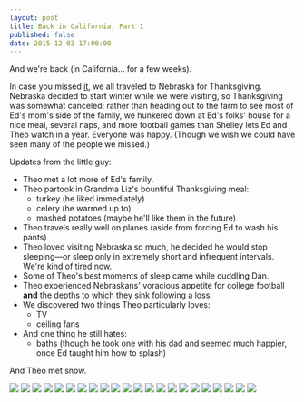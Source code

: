 ```yaml
---
layout: post
title: Back in California, Part 1
published: false
date: 2015-12-03 17:00:00
---
```


And we're back (in California... for a few weeks).

In case you missed [it](http://www.teamrubin.us/hello-from-nebraska/), we all traveled to Nebraska for Thanksgiving. Nebraska decided to start winter while we were visiting, so Thanksgiving was somewhat canceled: rather than heading out to the farm to see most of Ed's mom's side of the family, we hunkered down at Ed's folks' house for a nice meal, several naps, and more football games than Shelley lets Ed and Theo watch in a year. Everyone was happy. (Though we wish we could have seen many of the people we missed.)

Updates from the little guy:

- Theo met a lot more of Ed's family.
- Theo partook in Grandma Liz's bountiful Thanksgiving meal:
    - turkey (he liked immediately)
    - celery (he warmed up to)
    - mashed potatoes (maybe he'll like them in the future)
- Theo travels really well on planes (aside from forcing Ed to wash his pants)
- Theo loved visiting Nebraska so much, he decided he would stop sleeping—or sleep only in extremely short and infrequent intervals. We're kind of tired now.
- Some of Theo's best moments of sleep came while cuddling Dan.
- Theo experienced Nebraskans' voracious appetite for college football **and** the depths to which they sink following a loss.
- We discovered two things Theo particularly loves:
    - TV
    - ceiling fans
- And one thing he still hates:
    - baths (though he took one with his dad and seemed much happier, once Ed taught him how to splash)

And Theo met snow.

![](https://dl.dropboxusercontent.com/u/72656879/Theo/Sets17Favorites/IMG_0115.JPG)
![](https://dl.dropboxusercontent.com/u/72656879/Theo/Sets17Favorites/DSCF9898.JPG)
![](https://dl.dropboxusercontent.com/u/72656879/Theo/Sets17Favorites/DSCF9904.JPG)
![](https://dl.dropboxusercontent.com/u/72656879/Theo/Sets17Favorites/DSCF9907.JPG)
![](https://dl.dropboxusercontent.com/u/72656879/Theo/Sets17Favorites/IMG_0282.JPG)
![](https://dl.dropboxusercontent.com/u/72656879/Theo/Sets17Favorites/IMG_0291.JPG)
![](https://dl.dropboxusercontent.com/u/72656879/Theo/Sets17Favorites/DSCF9919.JPG)
![](https://dl.dropboxusercontent.com/u/72656879/Theo/Sets17Favorites/DSCF9923.JPG)
![](https://dl.dropboxusercontent.com/u/72656879/Theo/Sets17Favorites/DSCF9943.JPG)
![](https://dl.dropboxusercontent.com/u/72656879/Theo/Sets17Favorites/DSCF9956.JPG)
![](https://dl.dropboxusercontent.com/u/72656879/Theo/Sets17Favorites/DSCF9958.JPG)
![](https://dl.dropboxusercontent.com/u/72656879/Theo/Sets17Favorites/DSCF9960.JPG)
![](https://dl.dropboxusercontent.com/u/72656879/Theo/Sets17Favorites/DSCF9967.JPG)
![](https://dl.dropboxusercontent.com/u/72656879/Theo/Sets17Favorites/DSCF9969.JPG)
![](https://dl.dropboxusercontent.com/u/72656879/Theo/Sets17Favorites/DSCF9974.JPG)
![](https://dl.dropboxusercontent.com/u/72656879/Theo/Sets17Favorites/DSCF9991.JPG)
![](https://dl.dropboxusercontent.com/u/72656879/Theo/Sets17Favorites/DSCF9993.JPG)
![](https://dl.dropboxusercontent.com/u/72656879/Theo/Sets17Favorites/DSCF9998.JPG)
![](https://dl.dropboxusercontent.com/u/72656879/Theo/Sets17Favorites/DSCF10002.JPG)
![](https://dl.dropboxusercontent.com/u/72656879/Theo/Sets17Favorites/DSCF10009.JPG)
![](https://dl.dropboxusercontent.com/u/72656879/Theo/Sets17Favorites/DSCF10012.JPG)
![](https://dl.dropboxusercontent.com/u/72656879/Theo/Sets17Favorites/DSCF10017.JPG)
